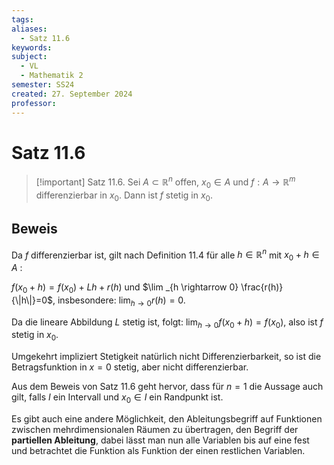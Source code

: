 ```yaml
---
tags: 
aliases:
  - Satz 11.6
keywords: 
subject:
  - VL
  - Mathematik 2
semester: SS24
created: 27. September 2024
professor:
---
```

 

# Satz 11.6

> [!important] Satz 11.6. Sei $A \subset \mathbb{R}^n$ offen, $x_0 \in A$ und $f: A \rightarrow \mathbb{R}^m$ differenzierbar in $x_0$. Dann ist $f$ stetig in $x_0$.

## Beweis

Da $f$ differenzierbar ist, gilt nach Definition 11.4 für alle $h \in \mathbb{R}^n$ mit $x_0+h \in A$ : 

$f\left(x_0+h\right)=f\left(x_0\right)+L h+r(h)$ und $\lim _{h \rightarrow 0} \frac{r(h)}{\|h\|}=0$, insbesondere: $\lim _{h \rightarrow 0} r(h)=0$.

Da die lineare Abbildung $L$ stetig ist, folgt: $\lim _{h \rightarrow 0} f\left(x_0+h\right)=f\left(x_0\right)$, also ist $f$ stetig in $x_0$.

Umgekehrt impliziert Stetigkeit natürlich nicht Differenzierbarkeit, so ist die Betragsfunktion in $x=0$ stetig, aber nicht differenzierbar.

Aus dem Beweis von Satz 11.6 geht hervor, dass für $n=1$ die Aussage auch gilt, falls $I$ ein Intervall und $x_0 \in I$ ein Randpunkt ist.

Es gibt auch eine andere Möglichkeit, den Ableitungsbegriff auf Funktionen zwischen mehrdimensionalen Räumen zu übertragen, den Begriff der **partiellen Ableitung**, dabei lässt man nun alle Variablen bis auf eine fest und betrachtet die Funktion als Funktion der einen restlichen Variablen.